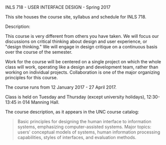 INLS 718 - USER INTERFACE DESIGN - Spring 2017

This site houses the course site, syllabus and schedule for INLS 718. 

Description: 

This course is very different from others you have taken. We will focus our discussions on critical thinking about design and user experience, or "design thinking." We will engage in design critique on a continuous basis over the course of the semester.

Work for the course will be centered on a single project on which the whole class will work, operating like a design and development team, rather than working on individual projects. Collaboration is one of the major organizing principles for this course.

The course runs from 12 January 2017 - 27 April 2017.

Class is held on Tuesday and Thursday (except university holidays), 12:30-13:45 in 014 Manning Hall.

The course description, as it appears in the UNC course catalog:

> Basic principles for designing the human interface to information systems, emphasizing computer-assisted systems. Major topics: users' conceptual models of systems, human information processing capabilities, styles of interfaces, and evaluation methods.